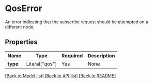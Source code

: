 # QosError

An error indicating that the subscribe request should be attempted on a different node.


## Properties
| Name | Type | Required | Description |
| ------------ | ------------- | ------------- | ------------- |
**type** | Literal["qos"] | Yes | None |


[[Back to Model list]](../../README.md#models-v1-link) [[Back to API list]](../../README.md#documentation-for-api-endpoints) [[Back to README]](../../README.md)
